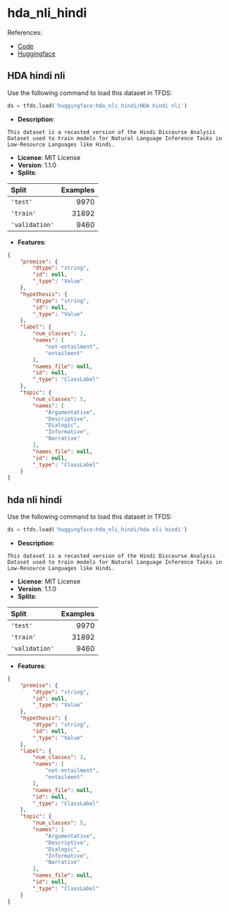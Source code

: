 # hda_nli_hindi

References:

*   [Code](https://github.com/huggingface/datasets/blob/master/datasets/hda_nli_hindi)
*   [Huggingface](https://huggingface.co/datasets/hda_nli_hindi)


## HDA hindi nli


Use the following command to load this dataset in TFDS:

```python
ds = tfds.load('huggingface:hda_nli_hindi/HDA hindi nli')
```

*   **Description**:

```
This dataset is a recasted version of the Hindi Discourse Analysis Dataset used to train models for Natural Language Inference Tasks in Low-Resource Languages like Hindi.
```

*   **License**: MIT License
*   **Version**: 1.1.0
*   **Splits**:

Split  | Examples
:----- | -------:
`'test'` | 9970
`'train'` | 31892
`'validation'` | 9460

*   **Features**:

```json
{
    "premise": {
        "dtype": "string",
        "id": null,
        "_type": "Value"
    },
    "hypothesis": {
        "dtype": "string",
        "id": null,
        "_type": "Value"
    },
    "label": {
        "num_classes": 2,
        "names": [
            "not-entailment",
            "entailment"
        ],
        "names_file": null,
        "id": null,
        "_type": "ClassLabel"
    },
    "topic": {
        "num_classes": 5,
        "names": [
            "Argumentative",
            "Descriptive",
            "Dialogic",
            "Informative",
            "Narrative"
        ],
        "names_file": null,
        "id": null,
        "_type": "ClassLabel"
    }
}
```



## hda nli hindi


Use the following command to load this dataset in TFDS:

```python
ds = tfds.load('huggingface:hda_nli_hindi/hda nli hindi')
```

*   **Description**:

```
This dataset is a recasted version of the Hindi Discourse Analysis Dataset used to train models for Natural Language Inference Tasks in Low-Resource Languages like Hindi.
```

*   **License**: MIT License
*   **Version**: 1.1.0
*   **Splits**:

Split  | Examples
:----- | -------:
`'test'` | 9970
`'train'` | 31892
`'validation'` | 9460

*   **Features**:

```json
{
    "premise": {
        "dtype": "string",
        "id": null,
        "_type": "Value"
    },
    "hypothesis": {
        "dtype": "string",
        "id": null,
        "_type": "Value"
    },
    "label": {
        "num_classes": 2,
        "names": [
            "not-entailment",
            "entailment"
        ],
        "names_file": null,
        "id": null,
        "_type": "ClassLabel"
    },
    "topic": {
        "num_classes": 5,
        "names": [
            "Argumentative",
            "Descriptive",
            "Dialogic",
            "Informative",
            "Narrative"
        ],
        "names_file": null,
        "id": null,
        "_type": "ClassLabel"
    }
}
```


